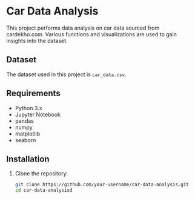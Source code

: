 # Car Data Analysis

This project performs data analysis on car data sourced from cardekho.com. Various functions and visualizations are used to gain insights into the dataset.

## Dataset

The dataset used in this project is `car_data.csv`.

## Requirements

- Python 3.x
- Jupyter Notebook
- pandas
- numpy
- matplotlib
- seaborn

## Installation

1. Clone the repository:
   ```sh
   git clone https://github.com/your-username/car-data-analysis.git
   cd car-data-analysisd
